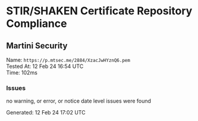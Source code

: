 # STIR/SHAKEN Certificate Repository Compliance

## Martini Security

Name: `https://p.mtsec.me/2884/XzacJwHYznQ6.pem`\
Tested At: 12 Feb 24 16:54 UTC\
Time: 102ms

### Issues

no warning, or error, or notice date level issues were found

Generated: 12 Feb 24 17:02 UTC